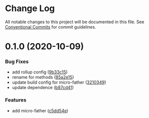# Change Log

All notable changes to this project will be documented in this file.
See [Conventional Commits](https://conventionalcommits.org) for commit guidelines.

# 0.1.0 (2020-10-09)

### Bug Fixes

- add rollup config ([9b33c15](https://github.com/zxeryu/start/commit/9b33c1591adade0e2a43724ee09673ed19cb6c7d))
- rename for methods ([85a2e15](https://github.com/zxeryu/start/commit/85a2e15f55ab5b70f30a1b2a5760071d3bd1dc51))
- update build config for micro-father ([3210349](https://github.com/zxeryu/start/commit/3210349a25f1bfa8eab11665e4ac9da1f2ca6c43))
- update dependence ([b87cd41](https://github.com/zxeryu/start/commit/b87cd41c09f5ad0ffe7dad144c962810ef59d52e))

### Features

- add micro-father ([c5dd54e](https://github.com/zxeryu/start/commit/c5dd54e3a9256239d952a74e0f155a3f763e14f6))
